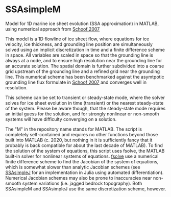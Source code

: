 # SSAsimpleM
Model for 1D marine ice sheet evolution (SSA approximation) in MATLAB, using numerical approach from [Schoof 2007](https://agupubs.onlinelibrary.wiley.com/doi/full/10.1029/2006JF000664%4010.1002/%28ISSN%292169-9011.TIDEWATER1) 

This model is a 1D flowline of ice sheet flow, where equations for ice velocity, ice thickness, and grounding line position are simultaneously solved using an implicit discretization in time and a finite difference scheme in space. All variables are scaled in space so that the grounding line is always at a node, and to ensure high resolution near the grounding line for an accurate solution. The spatial domain is further subdivided into a coarse grid upstream of the grounding line and a refined grid near the grounding line. This numerical scheme has been benchmarked against the asymtpotic grounding line flux formulate in [Schoof 2007](https://agupubs.onlinelibrary.wiley.com/doi/full/10.1029/2006JF000664%4010.1002/%28ISSN%292169-9011.TIDEWATER1)  and converges well in resolution.

This scheme can be set to transient or steady-state mode, where the solver solves for ice sheet evolution in time (transient) or the nearest steady-state of the system. Please be aware though, that the steady-state mode requires an initial guess for the solution, and for strongly nonlinear or non-smooth systems will have difficulty converging on a solution.

The "M" in the repository name stands for MATLAB. The script is completely self-contained and requires no other functions beyond those built into MATLAB (c. 2020, but nothing in it is sufficiently fancy that it probably is back compatible for about the last decade of MATLAB). To find the solution of the system of equations, this script uses fsolve, the MATLAB built-in solver for nonlinear systems of equations. [fsolve](https://www.mathworks.com/help/optim/ug/fsolve.html) use a numerical finite difference scheme to find the Jacobian of the system of equations, which is somewhat slower than analytic Jacobian schemes (see [SSAsimpleJ](https://github.com/aarobel/SSAsimpleJ) for an implementation in Julia using automated differentiation). Numerical Jacobian schemes may also be prone to inaccuracies near non-smooth system variations (i.e. jagged bedrock topography). Both SSAsimpleM and SSAsimpleJ use the same discretization scheme, however.
